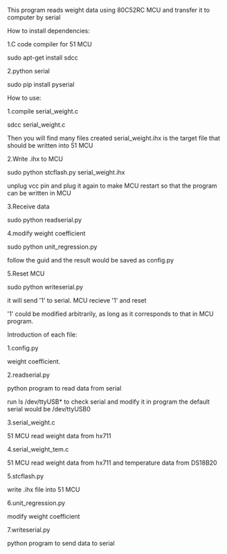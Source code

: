 This program reads weight data using 80C52RC MCU and transfer it to computer by serial

How to install dependencies:

1.C code compiler for 51 MCU

sudo apt-get install sdcc

2.python serial

sudo pip install pyserial

How to use:

1.compile serial_weight.c 

sdcc serial_weight.c

Then you will find many files created
serial_weight.ihx is the target file that should be written into 51 MCU

2.Write .ihx to MCU

sudo python stcflash.py serial_weight.ihx

unplug vcc pin and plug it again to make MCU restart
so that the program can be written in MCU

3.Receive data

sudo python readserial.py

4.modify weight coefficient

sudo python unit_regression.py

follow the guid and the result would be saved as config.py

5.Reset MCU

sudo python writeserial.py

it will send '1' to serial. MCU recieve '1' and reset

'1' could be modified arbitrarily, as long as it corresponds to
that in MCU program.

Introduction of each file:

1.config.py

weight coefficient.

2.readserial.py

python program to read data from serial

run ls /dev/ttyUSB* to check serial and modify it in program
the default serial would be /dev/ttyUSB0

3.serial_weight.c

51 MCU read weight data from hx711

4.serial_weight_tem.c

51 MCU read weight data from hx711 and temperature data from DS18B20

5.stcflash.py

write .ihx file into 51 MCU

6.unit_regression.py

modify weight coefficient

7.writeserial.py

python program to send data to serial

